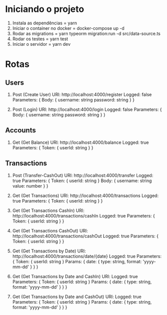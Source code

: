 Iniciando o projeto
===========================

1. Instala as dependências = yarn 
2. Iniciar o container no docker = docker-compose up -d 
3. Rodar as migrations = yarn typeorm migration:run -d src/data-source.ts 
4. Rodar os testes = yarn test
5. Iniciar o servidor = yarn dev

Rotas
===========================

Users
---------------------------
1. Post (Create User)
  URl: http://localhost:4000/register
  Logged: false
  Parameters: {
    Body: {
      username: string
      password: string
    }
  }

2. Post (Login)
  URl: http://localhost:4000/login
    Logged: false
    Parameters: {
      Body: {
        username: string
        password: string
      }
    }

Accounts
---------------------------
1. Get (Get Balance)
  URl: http://localhost:4000/balance
  Logged: true
  Parameters: {
    Token: {
      userId: string
    }
  }

Transactions
---------------------------
1. Post (Transfer-CashOut)
  URl: http://localhost:4000/transfer
  Logged: true
  Parameters: {
    Token: {
      userId: string
    }
    Body: {
      username: string
      value: number
    }
  }

2. Get (Get Transactions)
  URl: http://localhost:4000/transactions
  Logged: true
  Parameters: {
    Token: {
      userId: string
    }
  }

3. Get (Get Transactions CashIn)
  URl: http://localhost:4000/transactions/cashIn
  Logged: true
  Parameters: {
    Token: {
      userId: string
    }
  }

4. Get (Get Transactions CashOut)
  URl: http://localhost:4000/transactions/cashOut
  Logged: true
  Parameters: {
    Token: {
      userId: string
    }
  }

5. Get (Get Transactions by Date)
  URl: http://localhost:4000/transactions/date/{date}
  Logged: true
  Parameters: {
    Token: {
      userId: string
    }
    Params: {
      date: {
        type: string,
        format: 'yyyy-mm-dd'
      }
    }
  }

6. Get (Get Transactions by Date and CashIn)
  URl:
  Logged: true
  Parameters: {
    Token: {
      userId: string
    }
    Params: {
      date: {
        type: string,
        format: 'yyyy-mm-dd'
      }
    }
  }

7. Get (Get Transactions by Date and CashOut)
  URl:
  Logged: true
  Parameters: {
    Token: {
      userId: string
    }
    Params: {
      date: {
        type: string,
        format: 'yyyy-mm-dd'
      }
    }
  }

